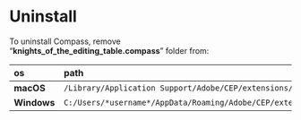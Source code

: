 # Uninstall

To uninstall Compass, remove  
“**knights\_of\_the\_editing\_table.compass**” folder from:

| os | path |
| :--- | :--- |
| **macOS** | `/Library/Application Support/Adobe/CEP/extensions/` |
| **Windows** | `C:/Users/*username*/AppData/Roaming/Adobe/CEP/extensions/` |




